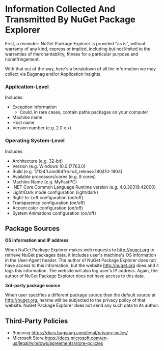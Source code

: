 # Information Collected And Transmitted By NuGet Package Explorer

First, a reminder: NuGet Package Explorer is provided "as is", without warranty of any kind, express or implied, including but not limited to the warranties of merchantability, fitness for a particular purpose and noninfringement.

With that out of the way, here's a breakdown of all the information we may collect via Bugsnag and/or Application Insights.

### Application-Level
Includes:
* Exception information
  * Could, in rare cases, contain paths packages on your computer
* Machine name
* Host name
* Version number (e.g. 2.0.x.x)

### Operating System-Level
Includes:
* Architecture (e.g. 32-bit)
* Version (e.g. Windows 10.0.17763.0)
* Build (e.g. 17134.1.amd64fre.rs4_release.180410-1804)
* Available processors/cores (e.g. 8 cores)
* Machine Name (e.g. MyFastPC)
* .NET Core Common Language Runtime version (e.g. 4.0.30319.42000)
* Light/Dark mode configuration (light/dark)
* Right-to-Left configuration (on/off)
* Transparency configuration (on/off)
* Accent color configuration (on/off)
* System Animations configuration (on/off)

## Package Sources

**OS information and IP address**

When NuGet Package Explorer makes web requests to http://nuget.org to retrieve NuGet packages data, it includes user's machine's OS information in the User-Agent header. The author of NuGet Package Explorer does not have access to this information, but the website http://nuget.org does and it logs this information.
The website will also log user's IP address. Again, the author of NuGet Package Explorer does not have access to this data.

**3rd-party package source**

When user specifies a different package source than the default source at http://nuget.org, he/she will be subjected to the privacy policy of that website. NuGet Package Explorer does not send any such data to its author.

## Third-Party Policies

* Bugsnag https://docs.bugsnag.com/legal/privacy-policy/
* Microsoft Store https://docs.microsoft.com/en-us/legal/windows/agreements/store-policies
